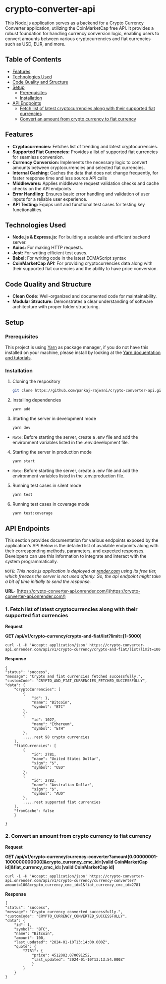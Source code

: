 # crypto-converter-api

This Node.js application serves as a backend for a Crypto Currency Converter application, utilizing the CoinMarketCap free API. It provides a robust foundation for handling currency conversion logic, enabling users to convert amounts between various cryptocurrencies and fiat currencies such as USD, EUR, and more.

## Table of Contents

- [Features](#features)
- [Technologies Used](#technologies-used)
- [Code Quality and Structure](#code-quality-and-structure)
- [Setup](#setup)
  - [Prerequisites](#prerequisites)
  - [Installation](#installation)
- [API Endpoints](#api-endpoints)
  - [Fetch list of latest cryptocurrencies along with their supported fiat currencies](#fetch-list-of-latest-cryptocurrencies-along-with-their-supported-fiat-currencies)
  - [Convert an amount from crypto currency to fiat currency](#convert-an-amount-from-crypto-currency-to-fiat-currency)

## Features

- **Cryptocurrencies:** Fetches list of trending and latest cryptocurrencies.
- **Supported Fiat Currencies:** Provides a list of supported fiat currencies for seamless conversion.
- **Currency Conversion:** Implements the necessary logic to convert amounts between cryptocurrencies and selected fiat currencies.
- **Internal Caching:** Caches the data that does not change frequently, for faster response time and less source API calls
- **Middlewares:** Applies middleware request validation checks and cache checks on the API endpoints
- **Error Handling:** Ensures basic error handling and validation of user inputs for a reliable user experience.
- **API Testing:** Equips unit and functional test cases for testing key functionalities.

## Technologies Used

- **Node.js & Express.js:** For building a scalable and efficient backend server.
- **Axios:** For making HTTP requests.
- **Jest:** For writing efficient test cases.
- **Babel:** For writing code in the latest ECMAScript syntax
- **CoinMarketCap API:** For providing cryptocurrencies data along with their supported fiat currencies and the ability to have price conversion.

## Code Quality and Structure

- **Clean Code:** Well-organized and documented code for maintainability.
- **Modular Structure:** Demonstrates a clear understanding of software architecture with proper folder structuring.

## Setup

### Prerequisites

This project is using [Yarn](https://yarnpkg.com/en/docs/install) as package manager, if you do not have this installed on your machine, please install by looking at the [Yarn docuentation and tutorials](https://classic.yarnpkg.com/en/docs).

### Installation

1. Cloning the respository

   ```bash
   git clone https://github.com/pankaj-rajwani/crypto-converter-api.git
   ```

2. Installing dependencies

   ```bash
   yarn add
   ```

3. Starting the server in development mode

   ```bash
   yarn dev
   ```

- `Note`: Before starting the server, create a .env file and add the environment variables listed in the .env.development file.

4. Starting the server in production mode

   ```bash
   yarn start
   ```

- `Note`: Before starting the server, create a .env file and add the environment variables listed in the .env.production file.

5. Running test cases in silent mode

   ```bash
   yarn test
   ```

6. Running test cases in coverage mode

   ```bash
   yarn test:coverage
   ```

## API Endpoints

This section provides documentation for various endpoints exposed by the application's API.Below is the detailed list of available endpoints along with their corresponding methods, parameters, and expected responses. Developers can use this information to integrate and interact with the system programmatically.

`NOTE`: _This node.js application is deployed at [render.com](https://render.com) using its free tier, which freezes the server is not used oftenly. So, the api endpoint might take a bit of time initially to send the response._

**URL-** [https://crypto-converter-api.onrender.com/](https://crypto-converter-api.onrender.com/) 

### 1. Fetch list of latest cryptocurrencies along with their supported fiat currencies

**Request**

**GET /api/v1/crypto-currency/crypto-and-fiat/list?limit=[1-5000]**

    curl -i -H 'Accept: application/json' https://crypto-converter-api.onrender.com/api/v1/crypto-currency/crypto-and-fiat/list?limit=100

**Response**

    {
    "status": "success",
    "message": "Crypto and fiat currencies fetched successfully.",
    "customCode": "CRYPTO_AND_FIAT_CURRENCIES_FETCHED_SUCCESSFULLY",
    "data": {
        "cryptoCurrencies": [
            {
                "id": 1,
                "name": "Bitcoin",
                "symbol": "BTC"
            },
            {
                "id": 1027,
                "name": "Ethereum",
                "symbol": "ETH"
            },
            .....rest 98 crypto currencies
        ],
        "fiatCurrencies": [
            {
                "id": 2781,
                "name": "United States Dollar",
                "sign": "$",
                "symbol": "USD"
            },
            {
                "id": 2782,
                "name": "Australian Dollar",
                "sign": "$",
                "symbol": "AUD"
            },
            .....rest supported fiat currencies
        ],
        "fromCache": false
        }

    }

### 2. Convert an amount from crypto currency to fiat currency

**Request**

**GET /api/v1/crypto-currency/currency-converter?amount[0.00000001-1000000000000]&crypto_currency_cmc_id=[valid CoinMarketCap id]&fiat_currency_cmc_id=[valid CoinMarketCap id]**

    curl -i -H 'Accept: application/json' https://crypto-converter-api.onrender.com/api/v1/crypto-currency/currency-converter?amount=100&crypto_currency_cmc_id=1&fiat_currency_cmc_id=2781

**Response**

    {
    "status": "success",
    "message": "Crypto currency converted successfully.",
    "customCode": "CRYPTO_CURRENCY_CONVERTED_SUCCESSFULLY",
    "data": {
        "id": 1,
        "symbol": "BTC",
        "name": "Bitcoin",
        "amount": 100,
        "last_updated": "2024-01-10T13:14:00.000Z",
        "quote": {
            "2781": {
                "price": 4512082.070691252,
                "last_updated": "2024-01-10T13:13:54.000Z"
                }
            }
        }
    }
